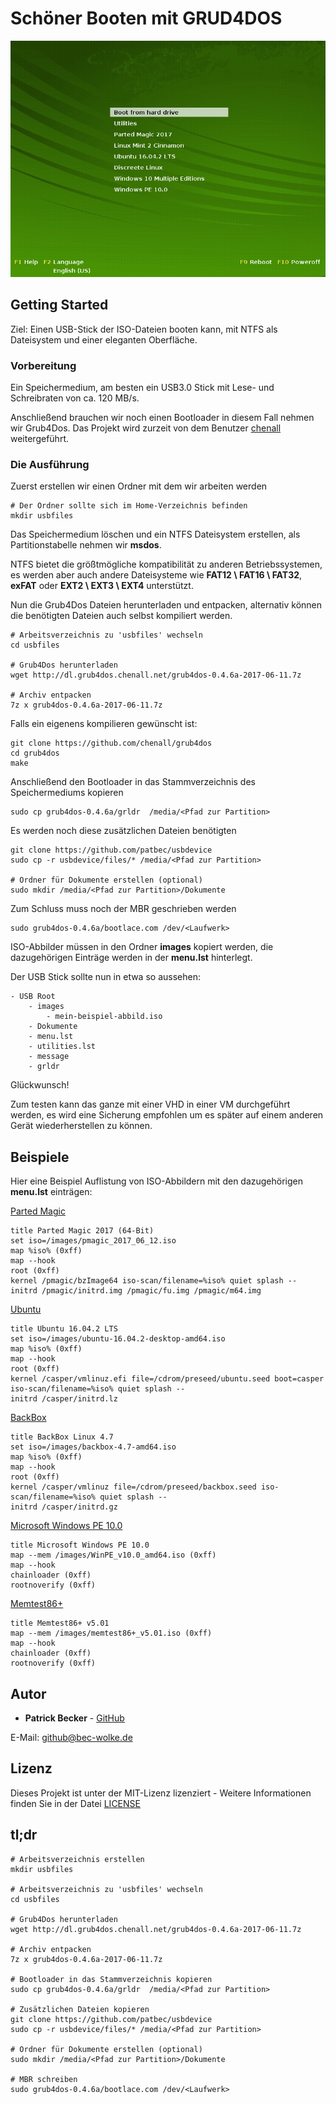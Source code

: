 # Schöner Booten mit GRUD4DOS

![Screenshot GRUD4DOS](https://raw.githubusercontent.com/patbec/usbdevice/master/screenshot-grub4dos.png)

## Getting Started

Ziel: Einen USB-Stick der ISO-Dateien booten kann, mit NTFS als Dateisystem und einer eleganten Oberfläche.

### Vorbereitung

Ein Speichermedium, am besten ein USB3.0 Stick mit Lese- und Schreibraten von ca. 120 MB/s.

Anschließend brauchen wir noch einen Bootloader in diesem Fall nehmen wir Grub4Dos. Das Projekt wird zurzeit von dem Benutzer [chenall](https://github.com/chenall/grub4dos) weitergeführt.

### Die Ausführung

Zuerst erstellen wir einen Ordner mit dem wir arbeiten werden

```
# Der Ordner sollte sich im Home-Verzeichnis befinden
mkdir usbfiles
```

Das Speichermedium löschen und ein NTFS Dateisystem erstellen, als Partitionstabelle nehmen wir **msdos**.

NTFS bietet die größtmögliche kompatibilität zu anderen Betriebssystemen, es werden aber auch andere Dateisysteme wie **FAT12 \ FAT16 \ FAT32**, **exFAT** oder **EXT2 \ EXT3 \ EXT4** unterstützt.

Nun die Grub4Dos Dateien herunterladen und entpacken, alternativ können die benötigten Dateien auch selbst kompiliert werden.

```
# Arbeitsverzeichnis zu 'usbfiles' wechseln
cd usbfiles

# Grub4Dos herunterladen
wget http://dl.grub4dos.chenall.net/grub4dos-0.4.6a-2017-06-11.7z

# Archiv entpacken
7z x grub4dos-0.4.6a-2017-06-11.7z
```

Falls ein eigenens kompilieren gewünscht ist:
```
git clone https://github.com/chenall/grub4dos
cd grub4dos
make
```

Anschließend den Bootloader in das Stammverzeichnis des Speichermediums kopieren

```
sudo cp grub4dos-0.4.6a/grldr  /media/<Pfad zur Partition>
```

Es werden noch diese zusätzlichen Dateien benötigten

```
git clone https://github.com/patbec/usbdevice
sudo cp -r usbdevice/files/* /media/<Pfad zur Partition>

# Ordner für Dokumente erstellen (optional)
sudo mkdir /media/<Pfad zur Partition>/Dokumente
```

Zum Schluss muss noch der MBR geschrieben werden

```
sudo grub4dos-0.4.6a/bootlace.com /dev/<Laufwerk>
```

ISO-Abbilder müssen in den Ordner **images** kopiert werden, die dazugehörigen Einträge werden in der **menu.lst** hinterlegt.

Der USB Stick sollte nun in etwa so aussehen:

```
- USB Root
	- images
		- mein-beispiel-abbild.iso
	- Dokumente
	- menu.lst
	- utilities.lst
	- message
	- grldr
```

Glückwunsch!


Zum testen kann das ganze mit einer VHD in einer VM durchgeführt werden, es wird eine Sicherung empfohlen um es später auf einem anderen Gerät wiederherstellen zu können.

## Beispiele

Hier eine Beispiel Auflistung von ISO-Abbildern mit den dazugehörigen **menu.lst** einträgen:


[Parted Magic](https://partedmagic.com)
```
title Parted Magic 2017 (64-Bit)
set iso=/images/pmagic_2017_06_12.iso
map %iso% (0xff)
map --hook
root (0xff)
kernel /pmagic/bzImage64 iso-scan/filename=%iso% quiet splash --
initrd /pmagic/initrd.img /pmagic/fu.img /pmagic/m64.img
```

[Ubuntu](https://www.ubuntu.com/download/desktop)
```
title Ubuntu 16.04.2 LTS
set iso=/images/ubuntu-16.04.2-desktop-amd64.iso
map %iso% (0xff)
map --hook
root (0xff)
kernel /casper/vmlinuz.efi file=/cdrom/preseed/ubuntu.seed boot=casper iso-scan/filename=%iso% quiet splash --
initrd /casper/initrd.lz
```

[BackBox](https://backbox.org/download)
```
title BackBox Linux 4.7
set iso=/images/backbox-4.7-amd64.iso
map %iso% (0xff)
map --hook
root (0xff)
kernel /casper/vmlinuz file=/cdrom/preseed/backbox.seed iso-scan/filename=%iso% quiet splash --
initrd /casper/initrd.gz
```

[Microsoft Windows PE 10.0](https://msdn.microsoft.com/de-de/library/windows/hardware/dn898560(v=vs.85).aspx)
```
title Microsoft Windows PE 10.0
map --mem /images/WinPE_v10.0_amd64.iso (0xff)
map --hook
chainloader (0xff)
rootnoverify (0xff)
```

[Memtest86+](http://www.memtest.org/#downiso)
```
title Memtest86+ v5.01
map --mem /images/memtest86+_v5.01.iso (0xff)
map --hook
chainloader (0xff)
rootnoverify (0xff)
```

## Autor

* **Patrick Becker** - [GitHub](https://github.com/patbec)

E-Mail: [github@bec-wolke.de](mailto:github@bec-wolke.de)

## Lizenz

Dieses Projekt ist unter der MIT-Lizenz lizenziert - Weitere Informationen finden Sie in der Datei [LICENSE](LICENSE)

## tl;dr
```
# Arbeitsverzeichnis erstellen
mkdir usbfiles

# Arbeitsverzeichnis zu 'usbfiles' wechseln
cd usbfiles

# Grub4Dos herunterladen
wget http://dl.grub4dos.chenall.net/grub4dos-0.4.6a-2017-06-11.7z

# Archiv entpacken
7z x grub4dos-0.4.6a-2017-06-11.7z

# Bootloader in das Stammverzeichnis kopieren
sudo cp grub4dos-0.4.6a/grldr  /media/<Pfad zur Partition>

# Zusätzlichen Dateien kopieren
git clone https://github.com/patbec/usbdevice
sudo cp -r usbdevice/files/* /media/<Pfad zur Partition>

# Ordner für Dokumente erstellen (optional)
sudo mkdir /media/<Pfad zur Partition>/Dokumente

# MBR schreiben
sudo grub4dos-0.4.6a/bootlace.com /dev/<Laufwerk>
```
